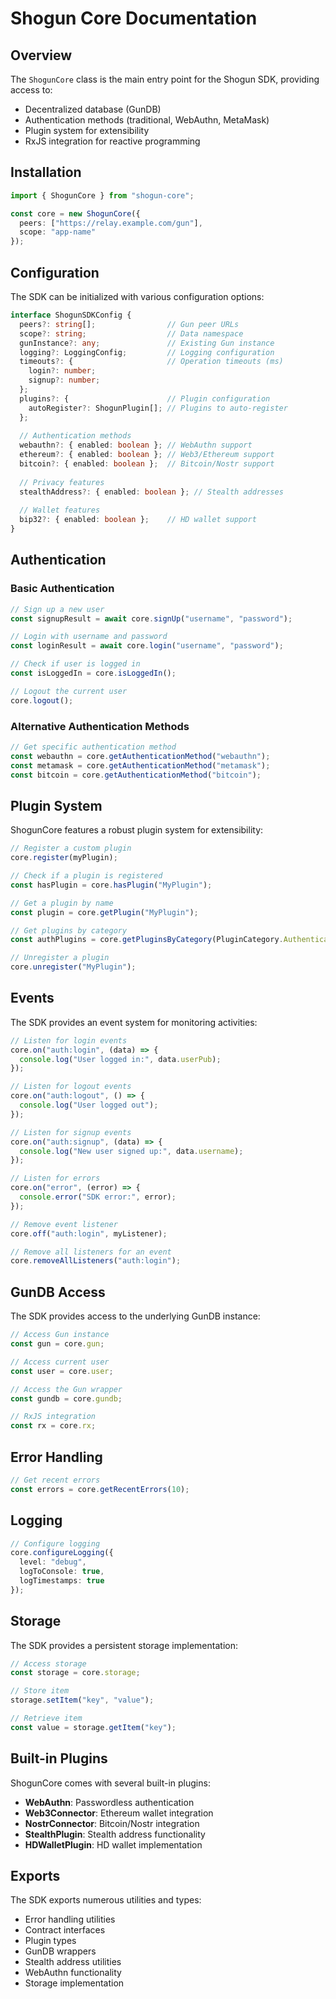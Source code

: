 # Shogun Core Documentation

## Overview

The `ShogunCore` class is the main entry point for the Shogun SDK, providing access to:
- Decentralized database (GunDB)
- Authentication methods (traditional, WebAuthn, MetaMask)
- Plugin system for extensibility
- RxJS integration for reactive programming

## Installation

```typescript
import { ShogunCore } from "shogun-core";

const core = new ShogunCore({
  peers: ["https://relay.example.com/gun"],
  scope: "app-name"
});
```

## Configuration

The SDK can be initialized with various configuration options:

```typescript
interface ShogunSDKConfig {
  peers?: string[];                // Gun peer URLs
  scope?: string;                  // Data namespace
  gunInstance?: any;               // Existing Gun instance
  logging?: LoggingConfig;         // Logging configuration
  timeouts?: {                     // Operation timeouts (ms)
    login?: number;
    signup?: number;
  };
  plugins?: {                      // Plugin configuration
    autoRegister?: ShogunPlugin[]; // Plugins to auto-register
  };
  
  // Authentication methods
  webauthn?: { enabled: boolean }; // WebAuthn support
  ethereum?: { enabled: boolean }; // Web3/Ethereum support
  bitcoin?: { enabled: boolean };  // Bitcoin/Nostr support
  
  // Privacy features
  stealthAddress?: { enabled: boolean }; // Stealth addresses
  
  // Wallet features
  bip32?: { enabled: boolean };    // HD wallet support
}
```

## Authentication

### Basic Authentication

```typescript
// Sign up a new user
const signupResult = await core.signUp("username", "password");

// Login with username and password
const loginResult = await core.login("username", "password");

// Check if user is logged in
const isLoggedIn = core.isLoggedIn();

// Logout the current user
core.logout();
```

### Alternative Authentication Methods

```typescript
// Get specific authentication method
const webauthn = core.getAuthenticationMethod("webauthn");
const metamask = core.getAuthenticationMethod("metamask");
const bitcoin = core.getAuthenticationMethod("bitcoin");
```

## Plugin System

ShogunCore features a robust plugin system for extensibility:

```typescript
// Register a custom plugin
core.register(myPlugin);

// Check if a plugin is registered
const hasPlugin = core.hasPlugin("MyPlugin");

// Get a plugin by name
const plugin = core.getPlugin("MyPlugin");

// Get plugins by category
const authPlugins = core.getPluginsByCategory(PluginCategory.Authentication);

// Unregister a plugin
core.unregister("MyPlugin");
```

## Events

The SDK provides an event system for monitoring activities:

```typescript
// Listen for login events
core.on("auth:login", (data) => {
  console.log("User logged in:", data.userPub);
});

// Listen for logout events
core.on("auth:logout", () => {
  console.log("User logged out");
});

// Listen for signup events
core.on("auth:signup", (data) => {
  console.log("New user signed up:", data.username);
});

// Listen for errors
core.on("error", (error) => {
  console.error("SDK error:", error);
});

// Remove event listener
core.off("auth:login", myListener);

// Remove all listeners for an event
core.removeAllListeners("auth:login");
```

## GunDB Access

The SDK provides access to the underlying GunDB instance:

```typescript
// Access Gun instance
const gun = core.gun;

// Access current user
const user = core.user;

// Access the Gun wrapper
const gundb = core.gundb;

// RxJS integration
const rx = core.rx;
```

## Error Handling

```typescript
// Get recent errors
const errors = core.getRecentErrors(10);
```

## Logging

```typescript
// Configure logging
core.configureLogging({
  level: "debug",
  logToConsole: true,
  logTimestamps: true
});
```

## Storage

The SDK provides a persistent storage implementation:

```typescript
// Access storage
const storage = core.storage;

// Store item
storage.setItem("key", "value");

// Retrieve item
const value = storage.getItem("key");
```

## Built-in Plugins

ShogunCore comes with several built-in plugins:

- **WebAuthn**: Passwordless authentication
- **Web3Connector**: Ethereum wallet integration
- **NostrConnector**: Bitcoin/Nostr integration
- **StealthPlugin**: Stealth address functionality
- **HDWalletPlugin**: HD wallet implementation

## Exports

The SDK exports numerous utilities and types:

- Error handling utilities
- Contract interfaces
- Plugin types
- GunDB wrappers
- Stealth address utilities
- WebAuthn functionality
- Storage implementation
